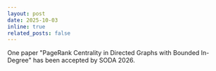 ```yaml
---
layout: post
date: 2025-10-03
inline: true
related_posts: false
---
```


One paper "PageRank Centrality in Directed Graphs with Bounded In-Degree" has been accepted by SODA 2026.

